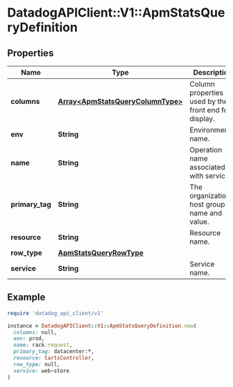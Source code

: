 # DatadogAPIClient::V1::ApmStatsQueryDefinition

## Properties

| Name            | Type                                                                   | Description                                          | Notes      |
| --------------- | ---------------------------------------------------------------------- | ---------------------------------------------------- | ---------- |
| **columns**     | [**Array&lt;ApmStatsQueryColumnType&gt;**](ApmStatsQueryColumnType.md) | Column properties used by the front end for display. | [optional] |
| **env**         | **String**                                                             | Environment name.                                    |            |
| **name**        | **String**                                                             | Operation name associated with service.              |            |
| **primary_tag** | **String**                                                             | The organization&#39;s host group name and value.    |            |
| **resource**    | **String**                                                             | Resource name.                                       | [optional] |
| **row_type**    | [**ApmStatsQueryRowType**](ApmStatsQueryRowType.md)                    |                                                      |            |
| **service**     | **String**                                                             | Service name.                                        |            |

## Example

```ruby
require 'datadog_api_client/v1'

instance = DatadogAPIClient::V1::ApmStatsQueryDefinition.new(
  columns: null,
  env: prod,
  name: rack.request,
  primary_tag: datacenter:*,
  resource: CartsController,
  row_type: null,
  service: web-store
)
```
